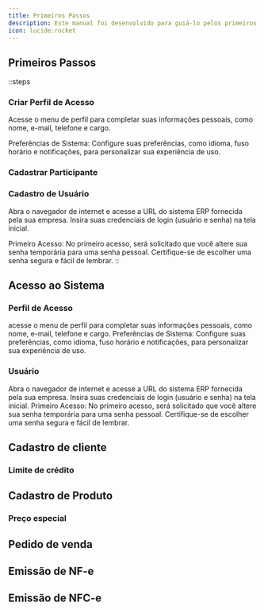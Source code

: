 ```yaml
---
title: Primeiros Passos
description: Este manual foi desenvolvido para guiá-lo pelos primeiros passos essenciais para utilizar o sistema.
icon: lucide:rocket
---
```


## Primeiros Passos

::steps

### Criar Perfil de Acesso

Acesse o menu de perfil para completar suas informações pessoais, como nome, e-mail, telefone e cargo.

Preferências de Sistema: Configure suas preferências, como idioma, fuso horário e notificações, para personalizar sua experiência de uso.

### Cadastrar Participante

### Cadastro de Usuário

Abra o navegador de internet e acesse a URL do sistema ERP fornecida pela sua empresa. Insira suas credenciais de login (usuário e senha) na tela inicial. 

Primeiro Acesso: No primeiro acesso, será solicitado que você altere sua senha temporária para uma senha pessoal. Certifique-se de escolher uma senha segura e fácil de lembrar.
::

## Acesso ao Sistema

### Perfil de Acesso

acesse o menu de perfil para completar suas informações pessoais, como nome, e-mail, telefone e cargo.
Preferências de Sistema: Configure suas preferências, como idioma, fuso horário e notificações, para personalizar sua experiência de uso.

### Usuário

Abra o navegador de internet e acesse a URL do sistema ERP fornecida pela sua empresa. Insira suas credenciais de login (usuário e senha) na tela inicial.
Primeiro Acesso: No primeiro acesso, será solicitado que você altere sua senha temporária para uma senha pessoal. Certifique-se de escolher uma senha segura e fácil de lembrar.

## Cadastro de cliente

### Limite de crédito

## Cadastro de Produto

### Preço especial

## Pedido de venda

## Emissão de NF-e

## Emissão de NFC-e
